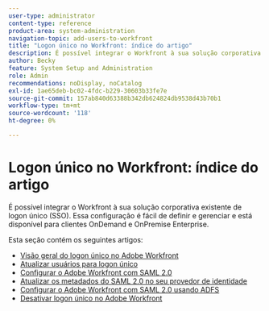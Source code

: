 ```yaml
---
user-type: administrator
content-type: reference
product-area: system-administration
navigation-topic: add-users-to-workfront
title: "Logon único no Workfront: índice do artigo"
description: É possível integrar o Workfront à sua solução corporativa de SSO existente. Essa configuração é fácil de definir e gerenciar e está disponível para clientes OnDemand e OnPremise Enterprise.
author: Becky
feature: System Setup and Administration
role: Admin
recommendations: noDisplay, noCatalog
exl-id: 1ae65deb-bc02-4fdc-b229-30603b33fe7e
source-git-commit: 157ab840d63388b342db624824db9538d43b70b1
workflow-type: tm+mt
source-wordcount: '118'
ht-degree: 0%

---
```


# Logon único no Workfront: índice do artigo

<!-- Audited: 05/2024 -->

É possível integrar o Workfront à sua solução corporativa existente de logon único (SSO). Essa configuração é fácil de definir e gerenciar e está disponível para clientes OnDemand e OnPremise Enterprise.

Esta seção contém os seguintes artigos:

* [Visão geral do logon único no Adobe Workfront](../../../administration-and-setup/add-users/single-sign-on/sso-in-workfront.md)
* [Atualizar usuários para logon único](../../../administration-and-setup/add-users/single-sign-on/update-users-sso.md)
* [Configurar o Adobe Workfront com SAML 2.0](../../../administration-and-setup/add-users/single-sign-on/configure-workfront-saml-2.md)
* [Atualizar os metadados do SAML 2.0 no seu provedor de identidade](../../../administration-and-setup/add-users/single-sign-on/update-saml-2-metadata-ip.md)
* [Configurar o Adobe Workfront com SAML 2.0 usando ADFS](../../../administration-and-setup/add-users/single-sign-on/configure-workfront-saml-2-adfs.md)
* [Desativar logon único no Adobe Workfront](../../../administration-and-setup/add-users/single-sign-on/deactivate-sso.md)
